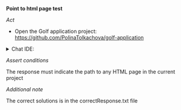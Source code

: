 **Point to html page test**

*Act*

- Open the Golf application project:
https://github.com/PolinaTolkachova/golf-application

<details>
<summary>Chat IDE:</summary>

- Open the chat AI interface and enter:

> Provide the path to any html page implemented in this project

- Submit the question

</details>

*Assert conditions*

The response must indicate the path to any HTML page in the current project

*Additional note*

The correct solutions is in the correctResponse.txt file